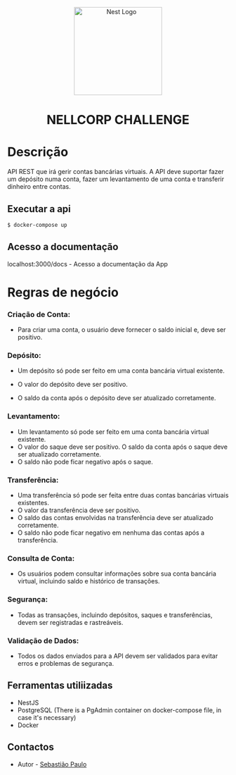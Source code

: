 <p align="center">
  <a href="http://nestjs.com/" target="blank"><img src="https://nestjs.com/img/logo-small.svg" width="200" alt="Nest Logo" /></a>
</p>

[circleci-image]: https://img.shields.io/circleci/build/github/nestjs/nest/master?token=abc123def456
[circleci-url]: https://circleci.com/gh/nestjs/nest

  <h1><p align="center">NELLCORP CHALLENGE</p>
   
  <!--[![Backers on Open Collective](https://opencollective.com/nest/backers/badge.svg)](https://opencollective.com/nest#backer)
  [![Sponsors on Open Collective](https://opencollective.com/nest/sponsors/badge.svg)](https://opencollective.com/nest#sponsor)-->

# Descrição

API REST que irá gerir contas bancárias virtuais. A API deve suportar fazer um depósito numa conta, fazer um levantamento de uma conta e transferir dinheiro entre contas.

## Executar a api
```bash
$ docker-compose up
```

## Acesso a documentação
localhost:3000/docs - Acesso a documentação da App

# Regras de negócio
### Criação de Conta:

* Para criar uma conta, o usuário deve fornecer o saldo inicial e, deve ser positivo.

### Depósito:

* Um depósito só pode ser feito em uma conta bancária virtual existente.

* O valor do depósito deve ser positivo.

* O saldo da conta após o depósito deve ser atualizado corretamente.

### Levantamento:

* Um levantamento só pode ser feito em uma conta bancária virtual existente.
* O valor do saque deve ser positivo.
O saldo da conta após o saque deve ser atualizado corretamente.
* O saldo não pode ficar negativo após o saque.

### Transferência:

* Uma transferência só pode ser feita entre duas contas bancárias virtuais existentes.
* O valor da transferência deve ser positivo.
* O saldo das contas envolvidas na transferência deve ser atualizado corretamente.
* O saldo não pode ficar negativo em nenhuma das contas após a transferência.

### Consulta de Conta:

* Os usuários podem consultar informações sobre sua conta bancária virtual, incluindo saldo e histórico de transações.

### Segurança:

* Todas as transações, incluindo depósitos, saques e transferências, devem ser registradas e rastreáveis.

### Validação de Dados:

* Todos os dados enviados para a API devem ser validados para evitar erros e problemas de segurança.

## Ferramentas utiliizadas
* NestJS
* PostgreSQL (There is a PgAdmin container on docker-compose file, in case it's necessary)
* Docker

## Contactos

- Autor - [Sebastião Paulo](https://www.linkedin.com/in/sebasti%C3%A3o-paulo-31b4a5129/)

